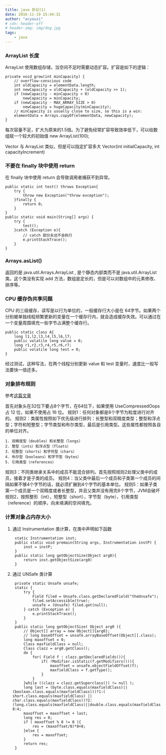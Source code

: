 ```yaml
---
title: java 杂记(1)
date: 2016-11-19 15:44:31
author: "acyouzi"
# cdn: header-off
# header-img: img/dog.jpg
tags:
	- java
---
```


### ArrayList 长度
ArrayList 使用数组存储，当空间不足时需要动态扩容。扩容是如下的逻辑：

    private void grow(int minCapacity) {
        // overflow-conscious code
        int oldCapacity = elementData.length;
        int newCapacity = oldCapacity + (oldCapacity >> 1);
        if (newCapacity - minCapacity < 0)
            newCapacity = minCapacity;
        if (newCapacity - MAX_ARRAY_SIZE > 0)
            newCapacity = hugeCapacity(minCapacity);
        // minCapacity is usually close to size, so this is a win:
        elementData = Arrays.copyOf(elementData, newCapacity);
    }

每次容量不足，扩大为原来的1.5倍。为了避免经常扩容导致效率低下，可以给数组赋一个较大的初始值 new ArrayList(100);

Vector 与 ArrayList 类似，但是可以指定扩容多大  Vector(int initialCapacity, int capacityIncrement)

### 不要在 finally 块中使用 return
在 finally 块中使用 return 会导致调用者捕获不到异常。
  
    public static int test() throws Exception{
        try {
            throw new Exception("throw exception");
        }finally {
            return 0;
        }
    }
    public static void main(String[] args) {
        try {
            test();
        }catch (Exception e){
            // catch 部分永远不会执行
            e.printStackTrace();
        }
    }

### Arrays.asList()
返回的是 java.util.Arrays.ArrayList , 是个静态内部类而不是 java.util.ArrayList 类。这个类没有实现 add 方法，数组是定长的，但是可以对数组中的元素修改、排序等。

### CPU 缓存伪共享问题
CPU 的三级缓存，读写是以行为单位的，一般缓存行大小是在 64字节。如果两个分别被单独线程频繁更新的变量在一个缓存行内，就会造成缓存失效。可以通过在一个变量周围填充一些字节占满整个缓存行。

    public static class A{
        long l1,l2,l3,l4,l5,l6,l7;
        public volatile long value = 0;
        long r1,r2,r3,r4,r5,r6,r7;
        public volatile long test = 0;
    }

经过测试，这种写法，在两个线程分别更新 value 和 test 变量时，速度比一般写法要快一倍还多。

### 对象排布规则
参考[这篇文章](http://www.importnew.com/1305.html)

首先对象头在32位下要占8个字节，在64位下，如果使用 UseCompressedOops 占 12 位，如果不使用占 16 位。
规则1：任何对象都是8个字节为粒度进行对齐的。
规则2：类属性按照如下优先级进行排列：长整型和双精度类型；整型和浮点型；字符和短整型；字节类型和布尔类型，最后是引用类型。这些属性都按照各自的单位对齐。

    1. 双精度型（doubles）和长整型（longs）
    2. 整型（ints）和浮点型（floats）
    3. 短整型（shorts）和字符型（chars）
    4. 布尔型（booleans）和字节型（bytes）
    5. 引用类型（references）

规则3：不同类继承关系中的成员不能混合排列。首先按照规则2处理父类中的成员，接着才是子类的成员。
规则4：当父类中最后一个成员和子类第一个成员的间隔如果不够4个字节的话，就必须扩展到4个字节的基本单位。
规则5：如果子类第一个成员是一个双精度或者长整型，并且父类并没有用完8个字节，JVM会破坏规则2，按照整形（int），短整型（short），字节型（byte），引用类型（reference）的顺序，向未填满的空间填充。

### 计算对象占内存大小
1. 通过 Instrumentation 类计算，在类中声明如下函数

        static Instrumentation inst;
        public static void premain(String args, Instrumentation instP) {
            inst = instP;
        }
        public static long getObjectSize(Object arg0){
            return inst.getObjectSize(arg0)
        }

2. 通过 UNSafe 类计算
    
        private static Unsafe unsafe;
        static {
            try {
                Field filed = Unsafe.class.getDeclaredField("theUnsafe");
                filed.setAccessible(true);
                unsafe = (Unsafe) filed.get(null);
            } catch (Exception e) {
                e.printStackTrace();
            }
        }
        public static long getObjectSize( Object arg0 ){
            // Object[] array = new Object[]{arg0};
            // long baseOffset = unsafe.arrayBaseOffset(Object[].class);
            long maxoffset = 0;
            Class maxfieldClass = null;
            Class clazz = arg0.getClass();
            do {
                for( Field f : clazz.getDeclaredFields()){
                    if( !Modifier.isStatic(f.getModifiers())){
                        maxoffset = unsafe.objectFieldOffset(f);
                        maxfieldClass = f.getType();
                    }
                }
            }while ((clazz = clazz.getSuperclass()) != null );
            long last = (byte.class.equals(maxfieldClass)||(boolean.class.equals(maxfieldClass)))?1:( short.class.equals(maxfieldClass) || char.class.equals(maxfieldClass))?2: (long.class.equals(maxfieldClass)||double.class.equals(maxfieldClass))?8:4;
            maxoffset = maxoffset + last;
            long res = 0;
            if ( maxoffset % 8 != 0 ){
                res = (maxoffset/8)*8+8;
            }else {
                res = maxoffset;
            }
            return res;
        }

### 
